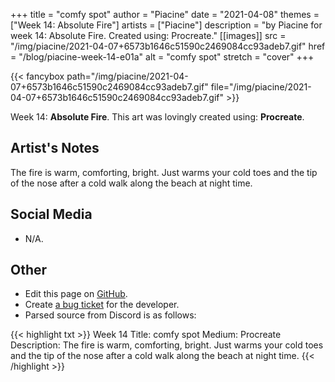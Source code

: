 +++
title =       "comfy spot"
author =      "Piacine"
date =        "2021-04-08"
themes =      ["Week 14: Absolute Fire"]
artists =     ["Piacine"]
description = "by Piacine for week 14: Absolute Fire. Created using: Procreate."
[[images]]
              src = "/img/piacine/2021-04-07+6573b1646c51590c2469084cc93adeb7.gif"
              href = "/blog/piacine-week-14-e01a"
              alt = "comfy spot"
              stretch = "cover"
+++


{{< fancybox path="/img/piacine/2021-04-07+6573b1646c51590c2469084cc93adeb7.gif" file="/img/piacine/2021-04-07+6573b1646c51590c2469084cc93adeb7.gif" >}}


Week 14: **Absolute Fire**. This art was lovingly created using: **Procreate**.

## Artist's Notes

The fire is warm, comforting, bright. Just warms your cold toes and the tip of the nose after a cold walk along the beach at night time.

## Social Media

- N/A.

## Other

- Edit this page on [GitHub](https://github.com/teaminkling/web-refresh/edit/main/blog/content/blog/piacine-week-14-e01a.md).
- Create [a bug ticket](https://github.com/teaminkling/web-refresh/issues/new?assignees=&labels=bug&template=problem-report.md&title=) for the developer.
- Parsed source from Discord is as follows:

{{< highlight txt >}}
Week 14
Title: comfy spot
Medium: Procreate
Description: The fire is warm, comforting, bright. Just warms your cold toes and the tip of the nose after a cold walk along the beach at night time.
{{< /highlight >}}
